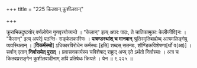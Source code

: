 +++
title = "225 कितवान् कुशीलवान्"

+++

क्रूराभिन्नदुष्टयोर् वर्णलोपेन गुणवृत्त्योच्यन्ते । "केलान्" इत्य् अपरः पाठः, ते चातिकामुकाः केलीजीवि[नः । "कैलान्" इत्य् अपरे] पठन्ति- सङ्केतकारिणः । **पाषण्डस्थांश् च मानवान्** श्रुतिस्मृतिबाह्येष्व् आश्रमलिङ्गेषु व्यवस्थितान् । [**विकर्मस्थो**] ऽधिकारविरोधेन कर्मस्थः [इति] शब्दस् सतन्त्रः, शौण्डिकविशेषणा[र्थो व(आ)] । सर्वान् एतान् **निर्वासयेत् पुरात्** । प्रवासनकार्यस्य चविशेषाद् राष्ट्राद् अप्य् एते ऽर्थतो निर्वास्याः । अत्र च कितवप्रसङ्गेन कुशीलवादीनाम् अपि प्रतिषेधः क्रियते । येन ॥ ९.२२५ ॥